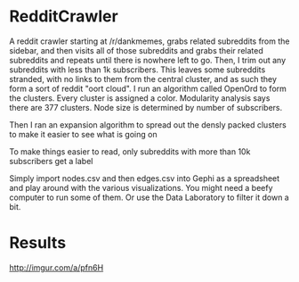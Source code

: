# RedditCrawler
A reddit crawler starting at /r/dankmemes, grabs related subreddits from the sidebar, and then visits all of those subreddits and grabs their related subreddits and repeats until there is nowhere left to go. Then, I trim out any subreddits with less than 1k subscribers. This leaves some subreddits stranded, with no links to them from the central cluster, and as such they form a sort of reddit "oort cloud". I run an algorithm called OpenOrd to form the clusters. Every cluster is assigned a color. Modularity analysis says there are 377 clusters. Node size is determined by number of subscribers.

Then I ran an expansion algorithm to spread out the densly packed clusters to make it easier to see what is going on

To make things easier to read, only subreddits with more than 10k subscribers get a label

Simply import nodes.csv and then edges.csv into Gephi as a spreadsheet and play around with the various visualizations. You might need a beefy computer to run some of them. Or use the Data Laboratory to filter it down a bit.

# Results

http://imgur.com/a/pfn6H
